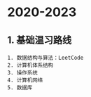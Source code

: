 # 2020-2023
## 1. 基础温习路线
    1. 数据结构与算法：LeetCode
    2. 计算机体系结构
    3. 操作系统
    4. 计算机网络
    5. 数据库
